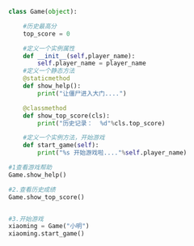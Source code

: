 
<BlogInfo id="948" title="17.方法的综合案例" author="白日梦想猿" pv=0 read_times=0 pre_cost_time="0分25秒" category="面向对象的特性" tag_list="['面向对象的特性']" create_time="2020.03.09 15:32:35" update_time="2020.03.09 19:34:03" />

```python
class Game(object):

    #历史最高分
    top_score = 0

    #定义一个实例属性
    def __init__(self,player_name):
        self.player_name = player_name
    #定义一个静态方法
    @staticmethod
    def show_help():
        print("让僵尸进入大门....")

    @classmethod
    def show_top_score(cls):
        print("历史记录：  %d"%cls.top_score)

    #定义一个实例方法，开始游戏
    def start_game(self):
        print("%s 开始游戏啦...."%self.player_name)

#1查看游戏帮助
Game.show_help()

#2.查看历史成绩
Game.show_top_score()


#3.开始游戏
xiaoming = Game("小明")
xiaoming.start_game()
```
